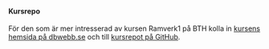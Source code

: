 #### Kursrepo

För den som är mer intresserad av kursen Ramverk1 på BTH kolla in [kursens hemsida på dbwebb.se](https://dbwebb.se/kurser/ramverk1-v2) och till [kursrepot på GitHub](https://github.com/dbwebb-se/ramverk1).
